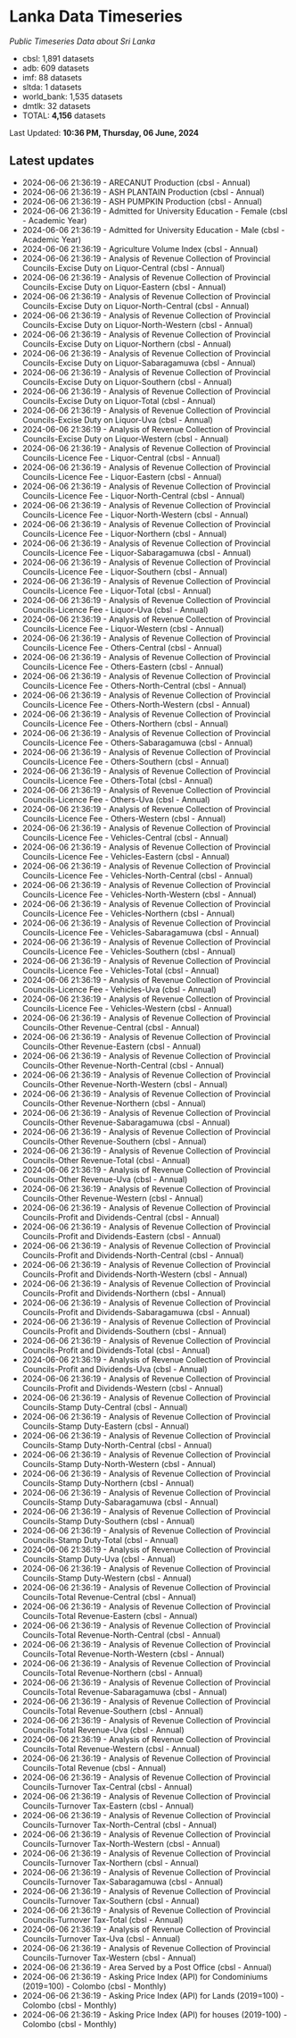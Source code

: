 # Lanka Data Timeseries
*Public Timeseries Data about Sri Lanka*

* cbsl: 1,891 datasets
* adb: 609 datasets
* imf: 88 datasets
* sltda: 1 datasets
* world_bank: 1,535 datasets
* dmtlk: 32 datasets
* TOTAL: **4,156** datasets

Last Updated: **10:36 PM, Thursday, 06 June, 2024**

## Latest updates

* 2024-06-06 21:36:19 - ARECANUT Production (cbsl - Annual)
* 2024-06-06 21:36:19 - ASH PLANTAIN Production (cbsl - Annual)
* 2024-06-06 21:36:19 - ASH PUMPKIN Production (cbsl - Annual)
* 2024-06-06 21:36:19 - Admitted for University Education - Female (cbsl - Academic Year)
* 2024-06-06 21:36:19 - Admitted for University Education - Male (cbsl - Academic Year)
* 2024-06-06 21:36:19 - Agriculture Volume Index (cbsl - Annual)
* 2024-06-06 21:36:19 - Analysis of Revenue Collection of Provincial Councils-Excise Duty on Liquor-Central (cbsl - Annual)
* 2024-06-06 21:36:19 - Analysis of Revenue Collection of Provincial Councils-Excise Duty on Liquor-Eastern (cbsl - Annual)
* 2024-06-06 21:36:19 - Analysis of Revenue Collection of Provincial Councils-Excise Duty on Liquor-North-Central (cbsl - Annual)
* 2024-06-06 21:36:19 - Analysis of Revenue Collection of Provincial Councils-Excise Duty on Liquor-North-Western (cbsl - Annual)
* 2024-06-06 21:36:19 - Analysis of Revenue Collection of Provincial Councils-Excise Duty on Liquor-Northern (cbsl - Annual)
* 2024-06-06 21:36:19 - Analysis of Revenue Collection of Provincial Councils-Excise Duty on Liquor-Sabaragamuwa (cbsl - Annual)
* 2024-06-06 21:36:19 - Analysis of Revenue Collection of Provincial Councils-Excise Duty on Liquor-Southern (cbsl - Annual)
* 2024-06-06 21:36:19 - Analysis of Revenue Collection of Provincial Councils-Excise Duty on Liquor-Total (cbsl - Annual)
* 2024-06-06 21:36:19 - Analysis of Revenue Collection of Provincial Councils-Excise Duty on Liquor-Uva (cbsl - Annual)
* 2024-06-06 21:36:19 - Analysis of Revenue Collection of Provincial Councils-Excise Duty on Liquor-Western (cbsl - Annual)
* 2024-06-06 21:36:19 - Analysis of Revenue Collection of Provincial Councils-Licence Fee - Liquor-Central (cbsl - Annual)
* 2024-06-06 21:36:19 - Analysis of Revenue Collection of Provincial Councils-Licence Fee - Liquor-Eastern (cbsl - Annual)
* 2024-06-06 21:36:19 - Analysis of Revenue Collection of Provincial Councils-Licence Fee - Liquor-North-Central (cbsl - Annual)
* 2024-06-06 21:36:19 - Analysis of Revenue Collection of Provincial Councils-Licence Fee - Liquor-North-Western (cbsl - Annual)
* 2024-06-06 21:36:19 - Analysis of Revenue Collection of Provincial Councils-Licence Fee - Liquor-Northern (cbsl - Annual)
* 2024-06-06 21:36:19 - Analysis of Revenue Collection of Provincial Councils-Licence Fee - Liquor-Sabaragamuwa (cbsl - Annual)
* 2024-06-06 21:36:19 - Analysis of Revenue Collection of Provincial Councils-Licence Fee - Liquor-Southern (cbsl - Annual)
* 2024-06-06 21:36:19 - Analysis of Revenue Collection of Provincial Councils-Licence Fee - Liquor-Total (cbsl - Annual)
* 2024-06-06 21:36:19 - Analysis of Revenue Collection of Provincial Councils-Licence Fee - Liquor-Uva (cbsl - Annual)
* 2024-06-06 21:36:19 - Analysis of Revenue Collection of Provincial Councils-Licence Fee - Liquor-Western (cbsl - Annual)
* 2024-06-06 21:36:19 - Analysis of Revenue Collection of Provincial Councils-Licence Fee - Others-Central (cbsl - Annual)
* 2024-06-06 21:36:19 - Analysis of Revenue Collection of Provincial Councils-Licence Fee - Others-Eastern (cbsl - Annual)
* 2024-06-06 21:36:19 - Analysis of Revenue Collection of Provincial Councils-Licence Fee - Others-North-Central (cbsl - Annual)
* 2024-06-06 21:36:19 - Analysis of Revenue Collection of Provincial Councils-Licence Fee - Others-North-Western (cbsl - Annual)
* 2024-06-06 21:36:19 - Analysis of Revenue Collection of Provincial Councils-Licence Fee - Others-Northern (cbsl - Annual)
* 2024-06-06 21:36:19 - Analysis of Revenue Collection of Provincial Councils-Licence Fee - Others-Sabaragamuwa (cbsl - Annual)
* 2024-06-06 21:36:19 - Analysis of Revenue Collection of Provincial Councils-Licence Fee - Others-Southern (cbsl - Annual)
* 2024-06-06 21:36:19 - Analysis of Revenue Collection of Provincial Councils-Licence Fee - Others-Total (cbsl - Annual)
* 2024-06-06 21:36:19 - Analysis of Revenue Collection of Provincial Councils-Licence Fee - Others-Uva (cbsl - Annual)
* 2024-06-06 21:36:19 - Analysis of Revenue Collection of Provincial Councils-Licence Fee - Others-Western (cbsl - Annual)
* 2024-06-06 21:36:19 - Analysis of Revenue Collection of Provincial Councils-Licence Fee - Vehicles-Central (cbsl - Annual)
* 2024-06-06 21:36:19 - Analysis of Revenue Collection of Provincial Councils-Licence Fee - Vehicles-Eastern (cbsl - Annual)
* 2024-06-06 21:36:19 - Analysis of Revenue Collection of Provincial Councils-Licence Fee - Vehicles-North-Central (cbsl - Annual)
* 2024-06-06 21:36:19 - Analysis of Revenue Collection of Provincial Councils-Licence Fee - Vehicles-North-Western (cbsl - Annual)
* 2024-06-06 21:36:19 - Analysis of Revenue Collection of Provincial Councils-Licence Fee - Vehicles-Northern (cbsl - Annual)
* 2024-06-06 21:36:19 - Analysis of Revenue Collection of Provincial Councils-Licence Fee - Vehicles-Sabaragamuwa (cbsl - Annual)
* 2024-06-06 21:36:19 - Analysis of Revenue Collection of Provincial Councils-Licence Fee - Vehicles-Southern (cbsl - Annual)
* 2024-06-06 21:36:19 - Analysis of Revenue Collection of Provincial Councils-Licence Fee - Vehicles-Total (cbsl - Annual)
* 2024-06-06 21:36:19 - Analysis of Revenue Collection of Provincial Councils-Licence Fee - Vehicles-Uva (cbsl - Annual)
* 2024-06-06 21:36:19 - Analysis of Revenue Collection of Provincial Councils-Licence Fee - Vehicles-Western (cbsl - Annual)
* 2024-06-06 21:36:19 - Analysis of Revenue Collection of Provincial Councils-Other Revenue-Central (cbsl - Annual)
* 2024-06-06 21:36:19 - Analysis of Revenue Collection of Provincial Councils-Other Revenue-Eastern (cbsl - Annual)
* 2024-06-06 21:36:19 - Analysis of Revenue Collection of Provincial Councils-Other Revenue-North-Central (cbsl - Annual)
* 2024-06-06 21:36:19 - Analysis of Revenue Collection of Provincial Councils-Other Revenue-North-Western (cbsl - Annual)
* 2024-06-06 21:36:19 - Analysis of Revenue Collection of Provincial Councils-Other Revenue-Northern (cbsl - Annual)
* 2024-06-06 21:36:19 - Analysis of Revenue Collection of Provincial Councils-Other Revenue-Sabaragamuwa (cbsl - Annual)
* 2024-06-06 21:36:19 - Analysis of Revenue Collection of Provincial Councils-Other Revenue-Southern (cbsl - Annual)
* 2024-06-06 21:36:19 - Analysis of Revenue Collection of Provincial Councils-Other Revenue-Total (cbsl - Annual)
* 2024-06-06 21:36:19 - Analysis of Revenue Collection of Provincial Councils-Other Revenue-Uva (cbsl - Annual)
* 2024-06-06 21:36:19 - Analysis of Revenue Collection of Provincial Councils-Other Revenue-Western (cbsl - Annual)
* 2024-06-06 21:36:19 - Analysis of Revenue Collection of Provincial Councils-Profit and Dividends-Central (cbsl - Annual)
* 2024-06-06 21:36:19 - Analysis of Revenue Collection of Provincial Councils-Profit and Dividends-Eastern (cbsl - Annual)
* 2024-06-06 21:36:19 - Analysis of Revenue Collection of Provincial Councils-Profit and Dividends-North-Central (cbsl - Annual)
* 2024-06-06 21:36:19 - Analysis of Revenue Collection of Provincial Councils-Profit and Dividends-North-Western (cbsl - Annual)
* 2024-06-06 21:36:19 - Analysis of Revenue Collection of Provincial Councils-Profit and Dividends-Northern (cbsl - Annual)
* 2024-06-06 21:36:19 - Analysis of Revenue Collection of Provincial Councils-Profit and Dividends-Sabaragamuwa (cbsl - Annual)
* 2024-06-06 21:36:19 - Analysis of Revenue Collection of Provincial Councils-Profit and Dividends-Southern (cbsl - Annual)
* 2024-06-06 21:36:19 - Analysis of Revenue Collection of Provincial Councils-Profit and Dividends-Total (cbsl - Annual)
* 2024-06-06 21:36:19 - Analysis of Revenue Collection of Provincial Councils-Profit and Dividends-Uva (cbsl - Annual)
* 2024-06-06 21:36:19 - Analysis of Revenue Collection of Provincial Councils-Profit and Dividends-Western (cbsl - Annual)
* 2024-06-06 21:36:19 - Analysis of Revenue Collection of Provincial Councils-Stamp Duty-Central (cbsl - Annual)
* 2024-06-06 21:36:19 - Analysis of Revenue Collection of Provincial Councils-Stamp Duty-Eastern (cbsl - Annual)
* 2024-06-06 21:36:19 - Analysis of Revenue Collection of Provincial Councils-Stamp Duty-North-Central (cbsl - Annual)
* 2024-06-06 21:36:19 - Analysis of Revenue Collection of Provincial Councils-Stamp Duty-North-Western (cbsl - Annual)
* 2024-06-06 21:36:19 - Analysis of Revenue Collection of Provincial Councils-Stamp Duty-Northern (cbsl - Annual)
* 2024-06-06 21:36:19 - Analysis of Revenue Collection of Provincial Councils-Stamp Duty-Sabaragamuwa (cbsl - Annual)
* 2024-06-06 21:36:19 - Analysis of Revenue Collection of Provincial Councils-Stamp Duty-Southern (cbsl - Annual)
* 2024-06-06 21:36:19 - Analysis of Revenue Collection of Provincial Councils-Stamp Duty-Total (cbsl - Annual)
* 2024-06-06 21:36:19 - Analysis of Revenue Collection of Provincial Councils-Stamp Duty-Uva (cbsl - Annual)
* 2024-06-06 21:36:19 - Analysis of Revenue Collection of Provincial Councils-Stamp Duty-Western (cbsl - Annual)
* 2024-06-06 21:36:19 - Analysis of Revenue Collection of Provincial Councils-Total Revenue-Central (cbsl - Annual)
* 2024-06-06 21:36:19 - Analysis of Revenue Collection of Provincial Councils-Total Revenue-Eastern (cbsl - Annual)
* 2024-06-06 21:36:19 - Analysis of Revenue Collection of Provincial Councils-Total Revenue-North-Central (cbsl - Annual)
* 2024-06-06 21:36:19 - Analysis of Revenue Collection of Provincial Councils-Total Revenue-North-Western (cbsl - Annual)
* 2024-06-06 21:36:19 - Analysis of Revenue Collection of Provincial Councils-Total Revenue-Northern (cbsl - Annual)
* 2024-06-06 21:36:19 - Analysis of Revenue Collection of Provincial Councils-Total Revenue-Sabaragamuwa (cbsl - Annual)
* 2024-06-06 21:36:19 - Analysis of Revenue Collection of Provincial Councils-Total Revenue-Southern (cbsl - Annual)
* 2024-06-06 21:36:19 - Analysis of Revenue Collection of Provincial Councils-Total Revenue-Uva (cbsl - Annual)
* 2024-06-06 21:36:19 - Analysis of Revenue Collection of Provincial Councils-Total Revenue-Western (cbsl - Annual)
* 2024-06-06 21:36:19 - Analysis of Revenue Collection of Provincial Councils-Total Revenue (cbsl - Annual)
* 2024-06-06 21:36:19 - Analysis of Revenue Collection of Provincial Councils-Turnover Tax-Central (cbsl - Annual)
* 2024-06-06 21:36:19 - Analysis of Revenue Collection of Provincial Councils-Turnover Tax-Eastern (cbsl - Annual)
* 2024-06-06 21:36:19 - Analysis of Revenue Collection of Provincial Councils-Turnover Tax-North-Central (cbsl - Annual)
* 2024-06-06 21:36:19 - Analysis of Revenue Collection of Provincial Councils-Turnover Tax-North-Western (cbsl - Annual)
* 2024-06-06 21:36:19 - Analysis of Revenue Collection of Provincial Councils-Turnover Tax-Northern (cbsl - Annual)
* 2024-06-06 21:36:19 - Analysis of Revenue Collection of Provincial Councils-Turnover Tax-Sabaragamuwa (cbsl - Annual)
* 2024-06-06 21:36:19 - Analysis of Revenue Collection of Provincial Councils-Turnover Tax-Southern (cbsl - Annual)
* 2024-06-06 21:36:19 - Analysis of Revenue Collection of Provincial Councils-Turnover Tax-Total (cbsl - Annual)
* 2024-06-06 21:36:19 - Analysis of Revenue Collection of Provincial Councils-Turnover Tax-Uva (cbsl - Annual)
* 2024-06-06 21:36:19 - Analysis of Revenue Collection of Provincial Councils-Turnover Tax-Western (cbsl - Annual)
* 2024-06-06 21:36:19 - Area Served by a Post Office (cbsl - Annual)
* 2024-06-06 21:36:19 - Asking Price Index (API) for Condominiums (2019=100) - Colombo (cbsl - Monthly)
* 2024-06-06 21:36:19 - Asking Price Index (API) for Lands (2019=100) - Colombo (cbsl - Monthly)
* 2024-06-06 21:36:19 - Asking Price Index (API) for houses (2019-100) - Colombo (cbsl - Monthly)